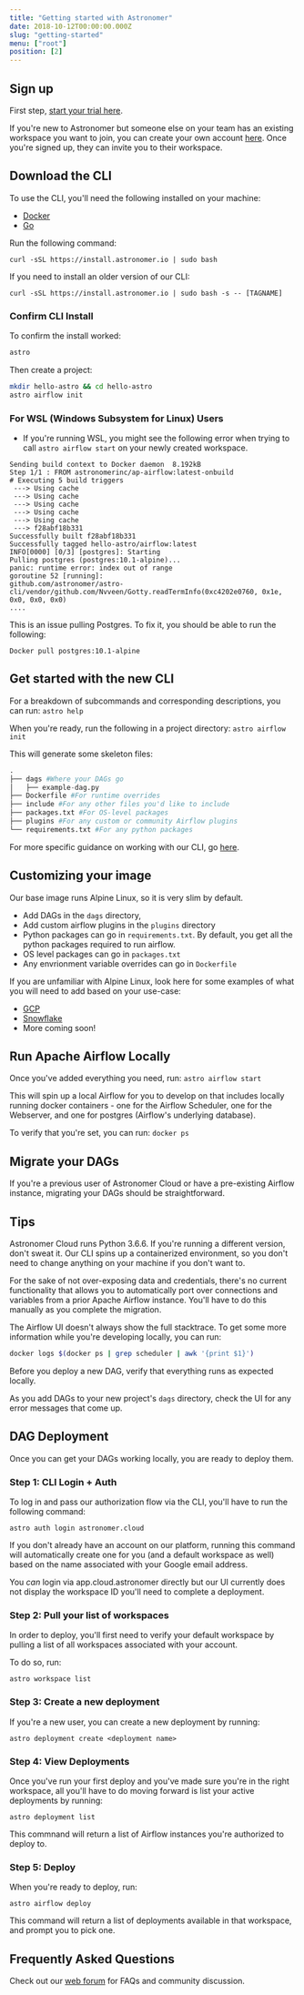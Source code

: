 ```yaml
---
title: "Getting started with Astronomer"
date: 2018-10-12T00:00:00.000Z
slug: "getting-started"
menu: ["root"]
position: [2]
---
```


## Sign up

First step, [start your trial here](https://trial.astronomer.io).

If you're new to Astronomer but someone else on your team has an existing workspace you want to join, you can create your own account [here](https://app.astronomer.cloud). Once you're signed up, they can invite you to their workspace.

## Download the CLI

To use the CLI, you'll need the following installed on your machine:

- [Docker](https://www.docker.com/get-started)
- [Go](https://golang.org/)

Run the following command:

```
curl -sSL https://install.astronomer.io | sudo bash
```

If you need to install an older version of our CLI:

```
curl -sSL https://install.astronomer.io | sudo bash -s -- [TAGNAME]
```

### Confirm CLI Install

To confirm the install worked:

```bash
astro
```

Then create a project:

```bash
mkdir hello-astro && cd hello-astro
astro airflow init
```

### For WSL (Windows Subsystem for Linux) Users

- If you're running WSL, you might see the following error when trying to call `astro airflow start` on your newly created workspace.

```
Sending build context to Docker daemon  8.192kB
Step 1/1 : FROM astronomerinc/ap-airflow:latest-onbuild
# Executing 5 build triggers
 ---> Using cache
 ---> Using cache
 ---> Using cache
 ---> Using cache
 ---> Using cache
 ---> f28abf18b331
Successfully built f28abf18b331
Successfully tagged hello-astro/airflow:latest
INFO[0000] [0/3] [postgres]: Starting
Pulling postgres (postgres:10.1-alpine)...
panic: runtime error: index out of range
goroutine 52 [running]:
github.com/astronomer/astro-cli/vendor/github.com/Nvveen/Gotty.readTermInfo(0xc4202e0760, 0x1e, 0x0, 0x0, 0x0)
....
```

This is an issue pulling Postgres. To fix it, you should be able to run the following:

```
Docker pull postgres:10.1-alpine
```

## Get started with the new CLI

For a breakdown of subcommands and corresponding descriptions, you can run: `astro help`

When you're ready, run the following in a project directory: `astro airflow init`

This will generate some skeleton files:

```py
.
├── dags #Where your DAGs go
│   ├── example-dag.py
├── Dockerfile #For runtime overrides
├── include #For any other files you'd like to include
├── packages.txt #For OS-level packages
├── plugins #For any custom or community Airflow plugins
└── requirements.txt #For any python packages
```

For more specific guidance on working with our CLI, go [here](https://astronomer.io/docs/cli-getting-started).

## Customizing your image

Our base image runs Alpine Linux, so it is very slim by default.

- Add DAGs in the `dags` directory,
- Add custom airflow plugins in the `plugins` directory
- Python packages can go in `requirements.txt`. By default, you get all the python packages required to run airflow.
- OS level packages  can go in `packages.txt`
- Any envrionment variable overrides can go in `Dockerfile`

If you are unfamiliar with Alpine Linux, look here for some examples of what
you will need to add based on your use-case:

- [GCP](https://github.com/astronomer/airflow-guides/tree/master/example_code/gcp/example_code)
- [Snowflake](https://github.com/astronomer/airflow-guides/tree/master/example_code/snowflake/example_code)
- More coming soon!

## Run Apache Airflow Locally

Once you've added everything you need, run: `astro airflow start`

This will spin up a local Airflow for you to develop on that includes locally running docker containers - one for the Airflow Scheduler, one for the Webserver, and one for postgres (Airflow's underlying database).

To verify that you're set, you can run: `docker ps`

## Migrate your DAGs

If you're a previous user of Astronomer Cloud or have a pre-existing Airflow instance, migrating your DAGs should be straightforward.

## Tips

Astronomer Cloud runs Python 3.6.6. If you're running a different version, don't sweat it. Our CLI spins up a containerized environment, so you don't need to change anything on your machine if you don't want to.

For the sake of not over-exposing data and credentials, there's no current functionality that allows you to automatically port over connections and variables from a prior Apache Airflow instance. You'll have to do this manually as you complete the migration.

The Airflow UI doesn't always show the full stacktrace. To get some more information while you're developing locally, you can run:

```bash
docker logs $(docker ps | grep scheduler | awk '{print $1}')
```
Before you deploy a new DAG, verify that everything runs as expected locally.

As you add DAGs to your new project's `dags` directory, check the UI for any error messages that come up.

## DAG Deployment

Once you can get your DAGs working locally, you are ready to deploy them.

### Step 1: CLI Login + Auth

To log in and pass our authorization flow via the CLI, you'll have to run the following command:

```
astro auth login astronomer.cloud
```

If you don't already have an account on our platform, running this command will automatically create one for you (and a default workspace as well) based on the name associated with your Google email address.

You _can_ login via app.cloud.astronomer directly but our UI currently does not display the workspace ID you'll need to complete a deployment.

### Step 2: Pull your list of workspaces

In order to deploy, you'll first need to verify your default workspace by pulling a list of all workspaces associated with your account.

To do so, run:

  `astro workspace list`

### Step 3: Create a new deployment

  If you're a new user, you can create a new deployment by running:

  `astro deployment create <deployment name>`

### Step 4: View Deployments

  Once you've run your first deploy and you've made sure you're in the right workspace, all you'll have to do moving forward is list your active deployments by running:

  `astro deployment list`

  This commnand will return a list of Airflow instances you're authorized to deploy to.

### Step 5: Deploy

When you're ready to deploy, run:

  `astro airflow deploy`

This command will return a list of deployments available in that workspace, and prompt you to pick one.

## Frequently Asked Questions

Check out our [web forum](https://forum.astronomer.io) for FAQs and community discussion.
